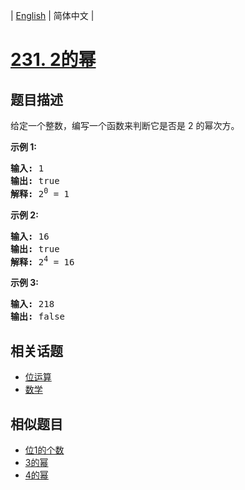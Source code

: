 
| [English](README_EN.md) | 简体中文 |

# [231. 2的幂](https://leetcode-cn.com/problems/power-of-two/)

## 题目描述

<p>给定一个整数，编写一个函数来判断它是否是 2 的幂次方。</p>

<p><strong>示例&nbsp;1:</strong></p>

<pre><strong>输入:</strong> 1
<strong>输出:</strong> true
<strong>解释: </strong>2<sup>0</sup>&nbsp;= 1</pre>

<p><strong>示例 2:</strong></p>

<pre><strong>输入:</strong> 16
<strong>输出:</strong> true
<strong>解释: </strong>2<sup>4</sup>&nbsp;= 16</pre>

<p><strong>示例 3:</strong></p>

<pre><strong>输入:</strong> 218
<strong>输出:</strong> false</pre>


## 相关话题

- [位运算](https://leetcode-cn.com/tag/bit-manipulation)
- [数学](https://leetcode-cn.com/tag/math)

## 相似题目

- [位1的个数](../number-of-1-bits/README.md)
- [3的幂](../power-of-three/README.md)
- [4的幂](../power-of-four/README.md)
